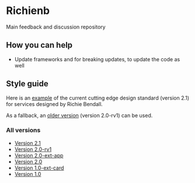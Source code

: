 # Richienb

Main feedback and discussion repository

## How you can help

- Update frameworks and for breaking updates, to update the code as well

## Style guide

Here is an [example](https://codepen.io/Richienb/full/gqrEdR) of the current cutting edge design standard (version 2.1) for services designed by Richie Bendall.

As a fallback, an [older version](https://codepen.io/Richienb/full/ZwOGRX) (version 2.0-rv1) can be used.

### All versions

- [Version 2.1](https://codepen.io/Richienb/full/gqrEdR)
- [Version 2.0-rv1](https://codepen.io/Richienb/full/ZwOGRX)
- [Version 2.0-ext-app](https://codepen.io/Richienb/full/pqJObB)
- [Version 2.0](https://codepen.io/Richienb/full/wNwrrN)
- [Version 1.0-ext-card](https://codepen.io/Richienb/full/mvEJod)
- [Version 1.0](https://codepen.io/Richienb/full/XqObQO)
